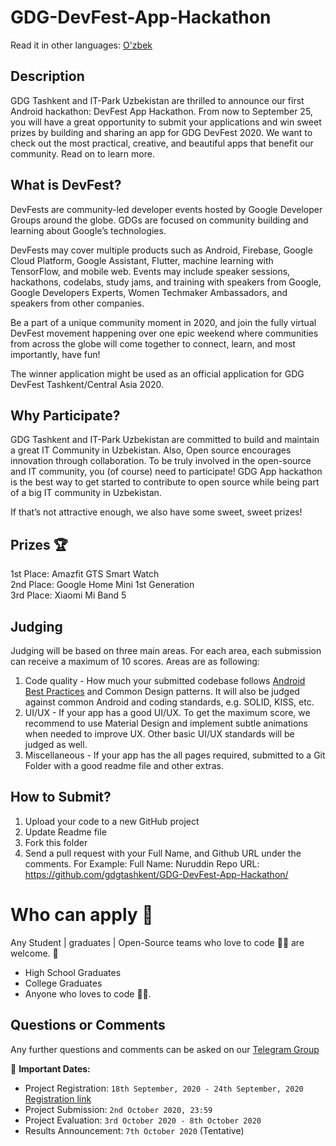 # GDG-DevFest-App-Hackathon
Read it in other languages: [O'zbek](./Readme.uz.md)

## Description
GDG Tashkent and IT-Park Uzbekistan are thrilled to announce our first Android hackathon: DevFest App Hackathon. From now to September 25, you will have a great opportunity to submit your applications and win sweet prizes by building and sharing an app for GDG DevFest 2020. We want to check out the most practical, creative, and beautiful apps that benefit our community. Read on to learn more. 

## What is DevFest?
DevFests are community-led developer events hosted by Google Developer Groups around the globe. GDGs are focused on community building and learning about Google’s technologies. 

DevFests may cover multiple products such as Android, Firebase, Google Cloud Platform, Google Assistant, Flutter, machine learning with TensorFlow, and mobile web. Events may include speaker sessions, hackathons, codelabs, study jams, and training with speakers from Google, Google Developers Experts, Women Techmaker Ambassadors, and speakers from other companies.

Be a part of a unique community moment in 2020, and join the fully virtual DevFest movement happening over one epic weekend where communities from across the globe will come together to connect, learn, and most importantly, have fun! 

The winner application might be used as an official application for GDG DevFest Tashkent/Central Asia 2020. 

## Why Participate?
GDG Tashkent and IT-Park Uzbekistan are committed to build and maintain a great IT Community in Uzbekistan. Also, Open source encourages innovation through collaboration. To be truly involved in the open-source and IT community, you (of course) need to participate! GDG App hackathon is the best way to get started to contribute to open source while being part of a big IT community in Uzbekistan. 

If that’s not attractive enough, we also have some sweet, sweet prizes!

## **Prizes** 🏆
1st Place: Amazfit GTS Smart Watch\
2nd Place: Google Home Mini 1st Generation\
3rd Place: Xiaomi Mi Band 5

## Judging
Judging will be based on three main areas. For each area, each submission can receive a maximum of 10 scores. Areas are as following: 
1. Code quality - How much your submitted codebase follows [Android Best Practices](https://developer.android.com/distribute/best-practices) and Common Design patterns. It will also be judged against common Android and coding standards, e.g. SOLID, KISS, etc. 
2. UI/UX - If your app has a good UI/UX. To get the maximum score, we recommend to use Material Design and implement subtle animations when needed to improve UX. Other basic UI/UX standards will be judged as well.
3. Miscellaneous - If your app has the all pages required, submitted to a Git Folder with a good readme file and other extras.

 
## How to Submit?
1. Upload your code to a new GitHub project
2. Update Readme file 
3. Fork this folder
4. Send a pull request with your Full Name, and Github URL under the comments. For Example:
Full Name: Nuruddin
Repo URL: https://github.com/gdgtashkent/GDG-DevFest-App-Hackathon/


# **Who can apply** 📝
Any Student | graduates | Open-Source teams who love to code 👨‍💻 are welcome. 🙏

- High School Graduates
- College Graduates
- Anyone who loves to code 👨‍💻.

## Questions or Comments
Any further questions and comments can be asked on our [Telegram Group](https://t.me/gdgapphackathon)

📆 **Important Dates:**
* Project Registration: `18th September, 2020 - 24th September, 2020` [Registration link](https://forms.gle/H3naG5ZSQvHpoLiW9)
* Project Submission: `2nd October 2020, 23:59`
* Project Evaluation: `3rd October 2020 - 8th October 2020`
* Results Announcement: `7th October 2020` (Tentative)
